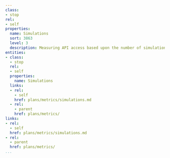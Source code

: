 ```yaml
---
class:
- stop
rel:
- self
properties:
  name: Simulations
  sort: 3863
  level: 3
  description: Measuring API access based upon the number of simulations generated.
entities:
- class:
  - stop
  rel:
  - self
  properties:
    name: Simulations
  links:
  - rel:
    - self
    href: plans/metrics/simulations.md
  - rel:
    - parent
    href: plans/metrics/
links:
- rel:
  - self
  href: plans/metrics/simulations.md
- rel:
  - parent
  href: plans/metrics/
...
```

